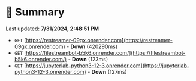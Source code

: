 # 📖 Summary
Last updated: **7/31/2024, 2:48:51 PM**

- `GET` [https://restreamer-09gx.onrender.com](https://restreamer-09gx.onrender.com) - **Down** (420290ms)
- `GET` [https://filestreambot-b5k6.onrender.com/](https://filestreambot-b5k6.onrender.com/) - **Down** (123ms)
- `GET` [https://jupyterlab-python3-12-3.onrender.com](https://jupyterlab-python3-12-3.onrender.com) - **Down** (127ms)
